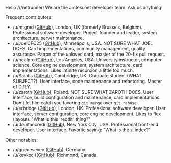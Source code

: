 Hello /r/netrunner! We are the Jinteki.net developer team. Ask us anything!

Frequent contributors:

* /u/mtgred ([GitHub](https://github.com/mtgred/)), London, UK (formerly Brussels, Belgium). Professional software developer. Project founder and leader, system architecture, server maintenance. 
* /u/JoelCFC25 ([GitHub](https://github.com/JoelCFC25)), Minneapolis, USA. NOT SURE WHAT JOEL DOES. Card implementations, community management, quality assurance. Patron of the unloved card, master of the 20-fix pull request.
* /u/nealpro ([GitHub](https://github.com/nealterrell)), Los Angeles, USA. University instructor, computer science. Core engine development, system architecture, card implementations. Likes infinite recursion a little too much.
* /u/Saintis ([GitHub](https://github.com/Saintis)), Cambridge, UK. Graduate student (WHAT SUBJECT?). User interface, code maintenance and refactoring. Master of D.R.Y. 
* /u/zaroth ([GitHub](https://github.com/zaroth)), Poland. NOT SURE WHAT ZAROTH DOES. User interface, build configuration and maintenance, card implementations. Don't let him catch you favoring `git merge` over `git rebase`.
* /u/erbridge ([GitHub](https://github.com/erbridge)), London, UK. Professional software developer. User interface, server configuration, core engine development. Likes to flex (layout). "What is  this 'reddit' thing?"
* /u/domtancredi ([GitHub](https://github.com/domtancredi)), New York City, USA. Professional front-end developer. User interface. Favorite saying: "What is the z-index?"

Other notables:

* /u/queueseven ([GitHub](https://github.com/queueseven)), Germany.
* /u/kevkcc (([GitHub](https://github.com/kevkcc)), Richmond, Canada.
